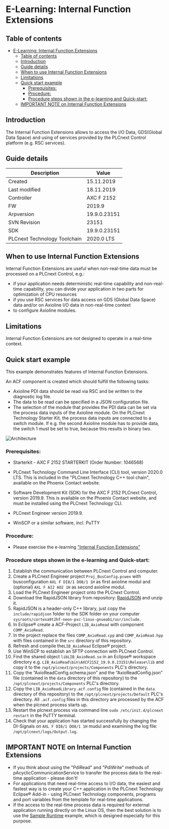 #  E-Learning: Internal Function Extensions

## Table of contents

<!-- TOC depthFrom:2 orderedList:true -->

- [E-Learning: Internal Function Extensions](#e-learning-internal-function-extensions)
  - [Table of contents](#table-of-contents)
  - [Introduction](#introduction)
  - [Guide details](#guide-details)
  - [When to use Internal Function Extensions](#when-to-use-internal-function-extensions)
  - [Limitations](#limitations)
  - [Quick start example](#quick-start-example)
    - [Prerequisites:](#prerequisites)
    - [Procedure:](#procedure)
    - [Procedure steps shown in the e-learning and Quick-start:](#procedure-steps-shown-in-the-e-learning-and-quick-start)
  - [IMPORTANT NOTE on Internal Function Extensions](#important-note-on-internal-function-extensions)

<!-- /TOC -->

## Introduction

The Internal Function Extensions allows to access the I/O Data, GDS(Global Data Space) and using of services provided by the PLCnext Control platform (e.g. RSC services).

## Guide details
|Description | Value |
|------------ |-----------|
|Created | 15.11.2019 |
|Last modified| 18.11.2019 |
|Controller| AXC F 2152 |
|FW|2019.9|
|Arpversion| 19.9.0.23151|
|SVN Revision|23151|
|SDK| 19.9.0.23151 |
|PLCnext Technology Toolchain | 2020.0 LTS|

## When to use Internal Function Extensions

Internal Function Extensions are useful when non-real-time data must be processed on a PLCnext Control, e.g.:
- if your application needs deterministic real-time capability and non-real-time capability, you can divide your application in two parts for optimization of CPU resources
- if you use RSC services for data access on GDS (Global Data Space) data and/or on Axioline I/O data in non-real-time context
- to configure Axioline modules.

## Limitations

Internal Function Extensions are not designed to operate in a real-time context.

## Quick start example

This example demonstrates features of Internal Function Extensions. 

An ACF component is created which should fulfill the following tasks:

- Axioline PDI data should be read via RSC and be written to the diagnostic log file.
- The data to be read can be specified in a JSON configuration file.
- The selection of the module that provides the PDI data can be set via the process data inputs of the Axioline module. On the PLCnext Technology Starter Kit, the process data inputs are connected to a switch module. If e.g. the second Axioline module has to provide data, the switch 1 must be set to true, because this results in binary two.

![Architecture](Picture/Architecture.png)

### Prerequisites:

- Starterkit - AXC F 2152 STARTERKIT (Order Number: 1046568)

- PLCnext Technology Command Line Interface (CLI) tool, version 2020.0 LTS. This is included in the "PLCnext Technology C++ tool chain", available on the Phoenix Contact website.

- Software Development Kit (SDK) for the AXC F 2152 PLCnext Control, version 2019.9. This is available on the Phoenix Contact website, and must be installed using the PLCnext Technology CLI.

- PLCnext Engineer version 2019.9.

- WinSCP or a similar software, incl. PuTTY


### Procedure:

- Please exercise the e-learning ["Internal Function Extensions"](https://elearning.plcnext.help/PLCnTech_IntFuncExt/story_html5.html)



### Procedure steps shown in the e-learning and Quick-start:

1)	Establish the communication between PLCnext Control and computer.
2)	Create a PLCnext Engineer project `Proj_BusConfig.pcwex` with busconfiguration `AXL F DI8/1 DO8/1 1H` as first axioline modul and (optional) `AXL F AI2 AO2 1H` as second axioline modul.
3)  Load the PLCnext Engineer project onto the PLCnext Control.
4)	Download the RapidJSON library from repository: [RapidJSON](https://github.com/Tencent/rapidjson) and unzip it.
5)  RapidJSON is a header-only C++ library, just copy the `include/rapidjson` folder to the SDK folder on your computer `sysroots/cortexa9t2hf-neon-pxc-linux-gnueabi/usr/include`.
6)  In Eclipse® create a ACF-Project `LIB_AxioRead` with component `COMP_AxioRead`.
7)  In the project replace the files `COMP_AxioRead.cpp` and `COMP_AxioRead.hpp` with files contained in the `src` directory of this repository.
8)	Refresh and compile the`LIB_AxioRead` Eclipse® project.
9)	Use WinSCP to establish an SFTP connection with PLCnext Control.
10)	Find the shared object `libLIB_AxioRead.so` in an Eclipse® workspace directory e.g. `LIB_AxioRead\bin\AXCF2152_19.9.0.23151\Release\lib` and copy it to the `/opt/plcnext/projects/Components` PLC's directory.
11)	Copy the “AxioReadConfig.schema.json” and the “AxioReadConfig.json” file (contained in the `data` directory of this repository) to the `/opt/plcnext/projects/Components` PLC's directory.
12)	Copy the `LIB_AxioReadLibrary.acf.config` file (contained in the `data` directory of this repository) to the `/opt/plcnext/projects/Default` PLC's directory. All `.acf.config` files in this directory are processed by the ACF when the plcnext process starts up.
13)	Restart the plcnext process via command line `sudo /etc/init.d/plcnext restart` in the PuTTY terminal.
14)	Check that your application has started successfully by changing the DI-Signals on `AXL F DI8/1 DO8/1 1H` mudul and examining the log file: `/opt/plcnext/logs/Output.log`.
   


## IMPORTANT NOTE on Internal Function Extensions

- If you think about using the "PdiRead" and "PdiWrite" methods of pAcyclicCommunicationService to transfer the process data to the real-time application - please don't!
- For applications that need real-time access to I/O data, the easiest and fastest way is to create your C++ application in the PLCnext Technology Eclipse® Add-in - using PLCnext Technology components, programs and port variables from the template for real-time applications.
- If the access to the real-time process data is required for external application running directly on the Linux OS, then the best solution is to use the [Sample Runtime](https://github.com/PLCnext/SampleRuntime) example, which is designed especially for this purpose.
